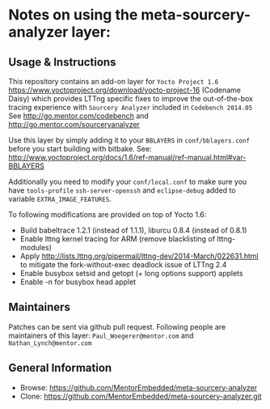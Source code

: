 Notes on using the meta-sourcery-analyzer layer:
================================================

Usage & Instructions
--------------------

This repository contains an add-on layer for `Yocto Project 1.6`
https://www.yoctoproject.org/download/yocto-project-16 (Codename Daisy) which
provides LTTng specific fixes to improve the out-of-the-box tracing experience
with `Sourcery Analyzer` included in `Codebench 2014.05`
See http://go.mentor.com/codebench and http://go.mentor.com/sourceryanalyzer

Use this layer by simply adding it to your `BBLAYERS` in `conf/bblayers.conf`
before you start building with bitbake. See:
http://www.yoctoproject.org/docs/1.6/ref-manual/ref-manual.html#var-BBLAYERS

Additionally you need to modify your `conf/local.conf` to make sure you have
`tools-profile` `ssh-server-openssh` and `eclipse-debug` added to variable
`EXTRA_IMAGE_FEATURES`.

To following modifications are provided on top of Yocto 1.6:

- Build babeltrace 1.2.1 (instead of 1.1.1), liburcu 0.8.4 (instead of 0.8.1)
- Enable lttng kernel tracing for ARM (remove blacklisting of lttng-modules)
- Apply http://lists.lttng.org/pipermail/lttng-dev/2014-March/022631.html
  to mitigate the fork-without-exec deadlock issue of LTTng 2.4
- Enable busybox setsid and getopt (+ long options support) applets
- Enable -n for busybox head applet

Maintainers
-----------

Patches can be sent via github pull request. Following people are maintainers
of this layer: `Paul_Woegerer@mentor.com` and `Nathan_Lynch@mentor.com`

General Information
-------------------

- Browse: https://github.com/MentorEmbedded/meta-sourcery-analyzer
- Clone: https://github.com/MentorEmbedded/meta-sourcery-analyzer.git
